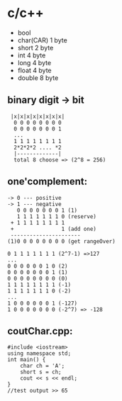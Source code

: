 # c/c++
 - bool
 - char(CAR)   1 byte
 - short       2 byte
 - int         4 byte
 - long        4 byte
 - float       4 byte
 - double      8 byte

  ## binary digit -> bit

     |x|x|x|x|x|x|x|x|
      0 0 0 0 0 0 0 0
      0 0 0 0 0 0 0 1
      ...
      1 1 1 1 1 1 1 1
      2*2*2*2 .... *2
      |-------------|
      total 8 choose => (2^8 = 256)
  ## one'complement:
    -> 0 --- positive
    -> 1 --- negative
       0 0 0 0 0 0 0 1 (1)
       1 1 1 1 1 1 1 0 (reserve)
     + 1 1 1 1 1 1 1 1
     +               1 (add one)
     ----------------------
    (1)0 0 0 0 0 0 0 0 (get rangeOver)

    0 1 1 1 1 1 1 1 (2^7-1) =>127
    ...
    0 0 0 0 0 0 1 0 (2)
    0 0 0 0 0 0 0 1 (1)
    0 0 0 0 0 0 0 0 (0)
    1 1 1 1 1 1 1 1 (-1)
    1 1 1 1 1 1 1 0 (-2)
    ...
    1 0 0 0 0 0 0 1 (-127)
    1 0 0 0 0 0 0 0 (-2^7) => -128

 ## coutChar.cpp:
    #include <iostream>
    using namespace std;
    int main() {
        char ch = 'A';
        short s = ch;
        cout << s << endl;
    }
    //test output >> 65
